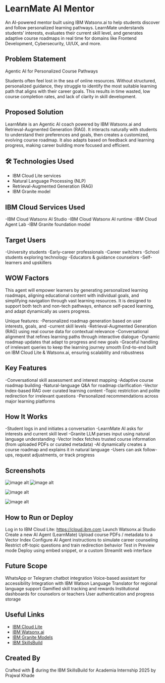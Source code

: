 # LearnMate AI Mentor
An AI-powered mentor built using IBM Watsonx.ai to help students discover and follow personalized learning pathways. LearnMate understands students’ interests, evaluates their current skill level, and generates adaptive course roadmaps in real time for domains like Frontend Development, Cybersecurity, UI/UX, and more.

## Problem Statement
 Agentic AI for Personalized Course Pathways

Students often feel lost in the sea of online resources. Without structured, personalized guidance, they struggle to identify the most suitable learning path that aligns with their career goals. This results in time wasted, low course completion rates, and lack of clarity in skill development.

## Proposed Solution
LearnMate is an Agentic AI coach powered by IBM Watsonx.ai and Retrieval-Augmented Generation (RAG). It interacts naturally with students to understand their preferences and goals, then creates a customized, evolving course roadmap. It also adapts based on feedback and learning progress, making career building more focused and efficient.

## 🛠️ Technologies Used

- IBM Cloud Lite services  
- Natural Language Processing (NLP)  
- Retrieval-Augmented Generation (RAG)  
- IBM Granite model  

## IBM Cloud Services Used
-IBM Cloud Watsonx AI Studio
-IBM Cloud Watsonx AI runtime
-IBM Cloud Agent Lab
-IBM Granite foundation model


## Target Users
-University students
-Early-career professionals
-Career switchers
-School students exploring technology
-Educators & guidance counselors
-Self-learners and upskillers

## WOW Factors
This agent will empower learners by generating personalized learning roadmaps, aligning educational content with individual goals, and simplifying navigation through vast learning resources. It is designed to support both tech and non-tech pathways, enhance self-paced learning, and adapt dynamically as users progress.

Unique features:
-Personalized roadmap generation based on user interests, goals, and -current skill levels
-Retrieval-Augmented Generation (RAG) using real course data for contextual relevance
-Conversational alignment that refines learning paths through interactive dialogue
-Dynamic roadmap updates that adapt to progress and new goals
-Graceful handling of irrelevant queries to keep the learning journey smooth
End-to-end built on IBM Cloud Lite & Watsonx.ai, ensuring scalability and robustness


## Key Features
-Conversational skill assessment and interest mapping
-Adaptive course roadmap building
-Natural-language Q&A for roadmap clarification
-Vector Index-based RAG over curated learning content
-Topic restriction and polite redirection for irrelevant questions
-Personalized recommendations across major learning platforms

## How It Works
-Student logs in and initiates a conversation
-LearnMate AI asks for interests and current skill level
-Granite LLM parses input using natural language understanding
-Vector Index fetches trusted course information (from uploaded PDFs or curated metadata)
-AI dynamically creates a course roadmap and explains it in natural language
-Users can ask follow-ups, request adjustments, or track progress

## Screenshots
![image alt](https://github.com/Prajwal1905/LearnMate_AI_Mentor/blob/a7d435fa93c86e2e014c808acdb970944192dd32/Screenshot%202025-08-01%20132023.png)
![image alt](https://github.com/Prajwal1905/LearnMate_AI_Mentor/blob/f28aa6f61df96e74ea4604a0722cd2d83fdc40c6/Screenshot%202025-08-01%20132132.png)

![image alt](https://github.com/Prajwal1905/LearnMate_AI_Mentor/blob/ed8179c36e3534055c041f3ff06d754f91094488/Screenshot%202025-08-01%20132158.png)

![image alt](https://github.com/Prajwal1905/LearnMate_AI_Mentor/blob/1ff0561155e34bfe3381384f28b1243a1620643b/Screenshot%202025-08-01%20132331.png)


## How to Run or Deploy
Log in to IBM Cloud Lite: https://cloud.ibm.com
Launch Watsonx.ai Studio
Create a new AI Agent (LearnMate)
Upload course PDFs / metadata to a Vector Index
Configure AI Agent instructions to simulate career counseling
Restrict off-topic questions and train redirection behavior
Test in Preview mode
Deploy using embed snippet, or a custom Streamlit web interface

## Future Scope
WhatsApp or Telegram chatbot integration
Voice-based assistant for accessibility
Integration with IBM Watson Language Translator for regional language support
Gamified skill tracking and rewards
Institutional dashboards for counselors or teachers
User authentication and progress storage

## Useful Links
- [IBM Cloud Lite](https://www.ibm.com/cloud/free)
- [IBM Watsonx.ai](https://www.ibm.com/products/watsonx-ai)
- [IBM Granite Models](https://www.ibm.com/blog/announcement/ibm-granite-models/)
- [IBM SkillsBuild](https://skillsbuild.org/)


## Created By
Crafted with 💙 during the IBM SkillsBuild for Academia Internship 2025
by Prajwal Khade


